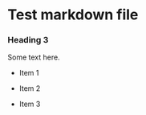 # Test markdown file
<!-- this next thing should violate rule MD001 -->
### Heading 3
Some text here.   

<!-- this unordered list should violate rule MD004 -->
* Item 1
+ Item 2
- Item 3
